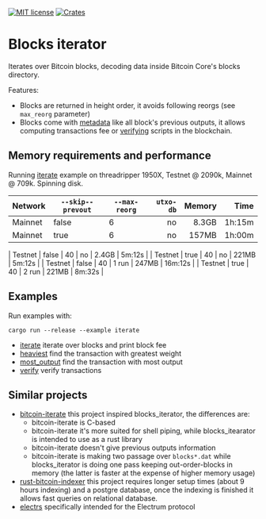 [![MIT license](https://img.shields.io/github/license/RCasatta/blocks_iterator)](https://github.com/RCasatta/blocks_iterator/blob/master/LICENSE)
[![Crates](https://img.shields.io/crates/v/blocks_iterator.svg)](https://crates.io/crates/blocks_iterator)

# Blocks iterator

Iterates over Bitcoin blocks, decoding data inside Bitcoin Core's blocks directory.

Features:
* Blocks are returned in height order, it avoids following reorgs (see `max_reorg` parameter)
* Blocks come with [metadata](https://docs.rs/blocks_iterator/latest/blocks_iterator/struct.BlockExtra.html) like all block's previous outputs, it allows computing transactions fee or [verifying](examples/verify.rs) scripts in the blockchain.

## Memory requirements and performance

Running [iterate](examples/iterate.rs) example on threadripper 1950X, Testnet @ 2090k, Mainnet @ 709k. Spinning disk.

| Network | `--skip--prevout` | `--max-reorg` | `utxo-db` | Memory | Time   |
|---------|-------------------|---------------|----------:|-------:|-------:|
| Mainnet | false             |            6  | no        |  8.3GB |  1h:15m |*
| Mainnet | true              |            6  | no        |  157MB |  1h:00m |*

| Testnet | false             |           40  | no        |  2.4GB |  5m:12s |
| Testnet | true              |           40  | no        |  221MB |  5m:12s |
| Testnet | false             |           40  | 1 run     |  247MB | 16m:12s |
| Testnet | true              |           40  | 2 run     |  221MB |  8m:32s |



## Examples

Run examples with:

```
cargo run --release --example iterate
```

* [iterate](examples/iterate.rs) iterate over blocks and print block fee
* [heaviest](examples/heaviest.rs) find the transaction with greatest weight
* [most_output](examples/most_output.rs) find the transaction with most output
* [verify](examples/verify.rs) verify transactions

## Similar projects

* [bitcoin-iterate](https://github.com/rustyrussell/bitcoin-iterate) this project inspired blocks_iterator, the differences are:
  * bitcoin-iterate is C-based
  * bitcoin-iterate it's more suited for shell piping, while blocks_itearator is intended to use as a rust library
  * bitcoin-iterate doesn't give previous outputs information
  * bitcoin-iterate is making two passage over `blocks*.dat` while blocks_iterator is doing one pass keeping out-order-blocks in memory (the latter is faster at the expense of higher memory usage)
* [rust-bitcoin-indexer](https://github.com/dpc/rust-bitcoin-indexer) this project requires longer setup times (about 9 hours indexing) and a postgre database, once the indexing is finished it allows fast queries on relational database.
* [electrs](https://github.com/romanz/electrs) specifically intended for the Electrum protocol
